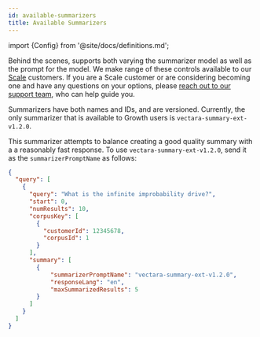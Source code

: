 ```yaml
---
id: available-summarizers
title: Available Summarizers
---
```


import {Config} from '@site/docs/definitions.md';

Behind the scenes, <Config v="names.product"/> supports both varying the
summarizer model as well as the prompt for the model.  We make range of these
controls available to our [Scale](https://vectara.com/pricing/) customers.  If
you are a Scale customer or are considering becoming one and have any questions
on your options, please
[reach out to our support team](https://vectara.com/contact-us/), who can help
guide you.

Summarizers have both names and IDs, and are versioned.  Currently, the only
summarizer that is available to Growth users is `vectara-summary-ext-v1.2.0`.

This summarizer attempts to balance creating a good quality summary with a
a reasonably fast response.  To use `vectara-summary-ext-v1.2.0`, send it as
the `summarizerPromptName` as follows:

```json showLineNumbers title="https://api.vectara.io/v1/query"
{
  "query": [
    {
      "query": "What is the infinite improbability drive?",
      "start": 0,
      "numResults": 10,
      "corpusKey": [
        {
          "customerId": 12345678,
          "corpusId": 1
        }
      ],
      "summary": [
        {
            "summarizerPromptName": "vectara-summary-ext-v1.2.0",
            "responseLang": "en",
            "maxSummarizedResults": 5
        }
      ]
    }
  ]
}
```
